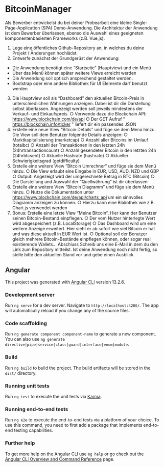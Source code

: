 # BitcoinManager

Als Bewerber entwickelst du bei deiner Probearbeit eine kleine
Single-Page-Application (SPA) Demo-Anwendung. Die Architektur der Anwendung
ist dem Bewerber überlassen, ebenso die Auswahl eines geeigneten
komponentenbasierten Frameworks (z.B. Vue.js).

1. Lege eine öffentliches Github-Repository an, in welches du deine Projekt / Änderungen hochlädst.
2. Entwerfe zunächst der Grundgerüst der Anwendung:

- Die Anwendung benötigt eine “Startseite” (Hauptview) und ein Menü
- Über das Menü können später weitere Views erreicht werden
- Die Anwendung soll optisch ansprechend gestaltet werden.
- Bootstrap oder eine andere Bibliothek für UI Elemente darf benutzt werden

3. Die Hauptview soll als “Dashboard” den aktuellen Bitcoin-Preis in
   unterschiedlichen Währungen anzeigen. Dabei ist dir die Darstellung selbst
   überlassen. Angezeigt werden soll jeweils mindestens der Verkauf- und
   Einkaufspreis.
   ○ Verwende dazu die Blockchain API: https://www.blockchain.com/de/api
   ○ Der GET Aufruf “ https://blockchain.info/ticker ” liefert dir ein passendes
   JSON
4. Erstelle eine neue View “Bitcoin Details” und füge sie dem Menü hinzu. Die
   View soll dem Benutzer folgende Details anzeigen:
   ○ Marktkapitalisierung (marketcap)
   ○ Anzahl aller Bitcoins im Umlauf (totalbc)
   ○ Anzahl der Transaktionen in den letzten 24h (24hrtransactioncount)
   ○ Anzahl gesendeter Bitcoin in den letzten 24h (24hrbtcsent)
   ○ Aktuelle Hashrate (hashrate)
   ○ Aktueller Schwierigkeitsgrad (getdifficulty)
5. Erstelle eine weitere View “Bitcoin Umrechner" und füge sie dem Menü hinzu.
   ○ Die View erlaubt eine Eingabe in EUR, USD, AUD, NZD und GBP
   ○ Output: Angezeigt wird der umgerechnete Betrag in BTC (Bitcoin)
   ○ Die Darstellung und Auswahl der “Quellwährung” ist dir überlassen
6. Erstelle eine weitere View “Bitcoin Diagramm” und füge sie dem Menü hinzu.
   ○ Nutze die Dokumentation unter
   https://www.blockchain.com/de/api/charts_api um ein sinnvolles
   Diagramm anzeigen zu können.
   ○ Hierzu kann eine Bibliothek wie z.B. Chart.js verwendet werden
7. Bonus: Erstelle eine letzte View “Meine Bitcoin”. Hier kann der Benutzer
   seinen Bitcoin-Bestand einpflegen.
   ○ Der vom Nutzer hinterlegte Wert wird abgespeichert (z.B.
   LocalStorage)
   ○ Das Dashboard wird um eine weitere Anzeige erweitert. Hier sieht er
   ab sofort wie viel Bitcoin er hat und was diese aktuell in EUR Wert ist.
   ○ Optional soll der Benutzer gleich mehrere Bitcoin-Bestände einpflegen
   können, oder sogar real existierende Wallets...
   Abschluss
   Schreib uns eine E-Mail in dem du den Link zum Repository mitteilst. Ist deine
   Anwendung noch nicht fertig, so stelle bitte den aktuellen Stand vor und gebe einen
   Ausblick.

## Angular

This project was generated with [Angular CLI](https://github.com/angular/angular-cli) version 13.2.6.

### Development server

Run `ng serve` for a dev server. Navigate to `http://localhost:4200/`. The app will automatically reload if you change any of the source files.

### Code scaffolding

Run `ng generate component component-name` to generate a new component. You can also use `ng generate directive|pipe|service|class|guard|interface|enum|module`.

### Build

Run `ng build` to build the project. The build artifacts will be stored in the `dist/` directory.

### Running unit tests

Run `ng test` to execute the unit tests via [Karma](https://karma-runner.github.io).

### Running end-to-end tests

Run `ng e2e` to execute the end-to-end tests via a platform of your choice. To use this command, you need to first add a package that implements end-to-end testing capabilities.

### Further help

To get more help on the Angular CLI use `ng help` or go check out the [Angular CLI Overview and Command Reference](https://angular.io/cli) page.
